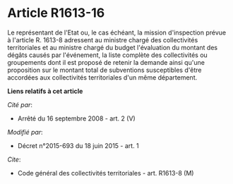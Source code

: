 # Article R1613-16

Le représentant de l'Etat ou, le cas échéant, la mission d'inspection prévue à l'article R. 1613-8 adressent au ministre
chargé des collectivités territoriales et au ministre chargé du budget l'évaluation du montant des dégâts causés par
l'événement, la liste complète des collectivités ou groupements dont il est proposé de retenir la demande ainsi qu'une
proposition sur le montant total de subventions susceptibles d'être accordées aux collectivités territoriales d'un même
département.

**Liens relatifs à cet article**

_Cité par_:

  - Arrêté du 16 septembre 2008 - art. 2 (V)

_Modifié par_:

  - Décret n°2015-693 du 18 juin 2015 - art. 1

_Cite_:

  - Code général des collectivités territoriales - art. R1613-8 (M)
